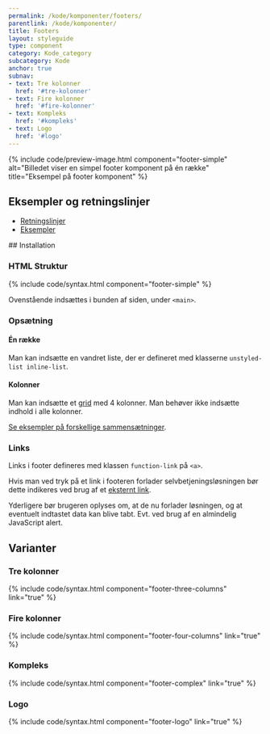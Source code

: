 ```yaml
---
permalink: /kode/komponenter/footers/
parentlink: /kode/komponenter/
title: Footers
layout: styleguide
type: component
category: Kode_category
subcategory: Kode
anchor: true
subnav:
- text: Tre kolonner
  href: '#tre-kolonner'
- text: Fire kolonner
  href: '#fire-kolonner'
- text: Kompleks
  href: '#kompleks'
- text: Logo
  href: '#logo'
---
```


{% include code/preview-image.html component="footer-simple" alt="Billedet viser en simpel footer komponent på én række" title="Eksempel på footer komponent" %}

## Eksempler og retningslinjer
<ul class="nobullet-list">
    <li><a href="/komponenter/footers/#retningslinjer">Retningslinjer</a></li>
    <li><a href="/komponenter/footers/">Eksempler</a></li>
</ul>
## Installation

### HTML Struktur

{% include code/syntax.html component="footer-simple" %}

Ovenstående indsættes i bunden af siden, under `<main>`.

### Opsætning

#### Én række
Man kan indsætte en vandret liste, der er defineret med klasserne `unstyled-list inline-list`.

#### Kolonner

Man kan indsætte et <a href="/design/grid/">grid</a> med 4 kolonner. Man behøver ikke indsætte indhold i alle kolonner.

<a href="/komponenter/footers/#tre-kolonner">Se eksempler på forskellige sammensætninger</a>.

### Links

Links i footer defineres med klassen `function-link` på `<a>`.

Hvis man ved tryk på et link i footeren forlader selvbetjeningsløsningen bør dette indikeres ved brug af et <a href="/design/typography/#eksternt-link">eksternt link</a>.

Yderligere bør brugeren oplyses om, at de nu forlader løsningen, og at eventuelt indtastet data kan blive tabt. Evt. ved brug af en almindelig JavaScript alert.

## Varianter

### Tre kolonner

{% include code/syntax.html component="footer-three-columns" link="true" %}

### Fire kolonner
{% include code/syntax.html component="footer-four-columns" link="true" %}

### Kompleks
{% include code/syntax.html component="footer-complex" link="true" %}

### Logo
{% include code/syntax.html component="footer-logo" link="true" %}
